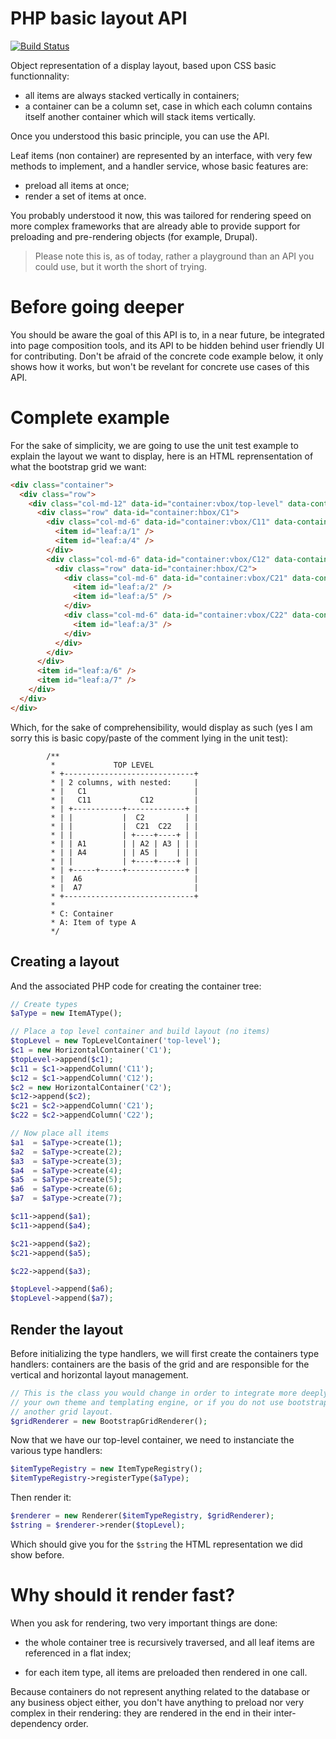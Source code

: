 # PHP basic layout API

[![Build Status](https://travis-ci.org/makinacorpus/php-layout.svg?branch=master)](https://travis-ci.org/makinacorpus/php-layout)

Object representation of a display layout, based upon CSS basic functionnality:

 * all items are always stacked vertically in containers;
 * a container can be a column set, case in which each column contains itself
   another container which will stack items vertically.

Once you understood this basic principle, you can use the API.

Leaf items (non container) are represented by an interface, with very few
methods to implement, and a handler service, whose basic features are:

 * preload all items at once;
 * render a set of items at once.

You probably understood it now, this was tailored for rendering speed on more
complex frameworks that are already able to provide support for preloading
and pre-rendering objects (for example, Drupal).

> Please note this is, as of today, rather a playground than an API you could
> use, but it worth the short of trying.

# Before going deeper

You should be aware the goal of this API is to, in a near future, be integrated
into page composition tools, and its API to be hidden behind user friendly UI
for contributing. Don't be afraid of the concrete code example below, it only
shows how it works, but won't be revelant for concrete use cases of this API.

# Complete example

For the sake of simplicity, we are going to use the unit test example to
explain the layout we want to display, here is an HTML reprensentation of
what the bootstrap grid we want:

```html
<div class="container">
  <div class="row">
    <div class="col-md-12" data-id="container:vbox/top-level" data-contains=0>
      <div class="row" data-id="container:hbox/C1">
        <div class="col-md-6" data-id="container:vbox/C11" data-contains=1>
          <item id="leaf:a/1" />
          <item id="leaf:a/4" />
        </div>
        <div class="col-md-6" data-id="container:vbox/C12" data-contains=1>
          <div class="row" data-id="container:hbox/C2">
            <div class="col-md-6" data-id="container:vbox/C21" data-contains=1>
              <item id="leaf:a/2" />
              <item id="leaf:a/5" />
            </div>
            <div class="col-md-6" data-id="container:vbox/C22" data-contains=1>
              <item id="leaf:a/3" />
            </div>
          </div>
        </div>
      </div>
      <item id="leaf:a/6" />
      <item id="leaf:a/7" />
    </div>
  </div>
</div>
```

Which, for the sake of comprehensibility, would display as such (yes I am sorry
this is basic copy/paste of the comment lying in the unit test):

```
        /**
         *             TOP LEVEL
         * +-----------------------------+
         * | 2 columns, with nested:     |
         * |   C1                        |
         * |   C11           C12         |
         * | +-----------+-------------+ |
         * | |           |  C2         | |
         * | |           |  C21  C22   | |
         * | |           | +----+----+ | |
         * | | A1        | | A2 | A3 | | |
         * | | A4        | | A5 |    | | |
         * | |           | +----+----+ | |
         * | +-----+-----+-------------+ |
         * |  A6                         |
         * |  A7                         |
         * +-----------------------------+
         *
         * C: Container
         * A: Item of type A
         */
```

## Creating a layout

And the associated PHP code for creating the container tree:

```php
// Create types
$aType = new ItemAType();

// Place a top level container and build layout (no items)
$topLevel = new TopLevelContainer('top-level');
$c1 = new HorizontalContainer('C1');
$topLevel->append($c1);
$c11 = $c1->appendColumn('C11');
$c12 = $c1->appendColumn('C12');
$c2 = new HorizontalContainer('C2');
$c12->append($c2);
$c21 = $c2->appendColumn('C21');
$c22 = $c2->appendColumn('C22');

// Now place all items
$a1  = $aType->create(1);
$a2  = $aType->create(2);
$a3  = $aType->create(3);
$a4  = $aType->create(4);
$a5  = $aType->create(5);
$a6  = $aType->create(6);
$a7  = $aType->create(7);

$c11->append($a1);
$c11->append($a4);

$c21->append($a2);
$c21->append($a5);

$c22->append($a3);

$topLevel->append($a6);
$topLevel->append($a7);
```

## Render the layout

Before initializing the type handlers, we will first create the containers
type handlers: containers are the basis of the grid and are responsible for
the vertical and horizontal layout management.

```php
// This is the class you would change in order to integrate more deeply with
// your own theme and templating engine, or if you do not use bootstrap but
// another grid layout.
$gridRenderer = new BootstrapGridRenderer();
```

Now that we have our top-level container, we need to instanciate the various
type handlers:

```php
$itemTypeRegistry = new ItemTypeRegistry();
$itemTypeRegistry->registerType($aType);
```

Then render it:
```php
$renderer = new Renderer($itemTypeRegistry, $gridRenderer);
$string = $renderer->render($topLevel);
```

Which should give you for the ``$string`` the HTML representation we did show
before.

# Why should it render fast?

When you ask for rendering, two very important things are done:

 * the whole container tree is recursively traversed, and all leaf items are
   referenced in a flat index;

 * for each item type, all items are preloaded then rendered in one call.

Because containers do not represent anything related to the database or any
business object either, you don't have anything to preload nor very complex in
their rendering: they are rendered in the end in their inter-dependency order.

